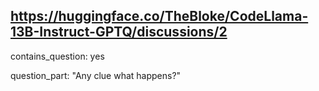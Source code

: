 ## https://huggingface.co/TheBloke/CodeLlama-13B-Instruct-GPTQ/discussions/2

contains_question: yes

question_part: "Any clue what happens?"